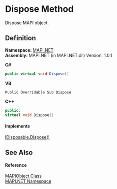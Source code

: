 # Dispose Method


Dispose MAPI object.



## Definition
**Namespace:** <a href="N_MAPI_NET.md">MAPI.NET</a>  
**Assembly:** MAPI.NET (in MAPI.NET.dll) Version: 1.0.1

**C#**
``` C#
public virtual void Dispose()
```
**VB**
``` VB
Public Overridable Sub Dispose
```
**C++**
``` C++
public:
virtual void Dispose()
```



#### Implements
<a href="https://learn.microsoft.com/dotnet/api/system.idisposable.dispose#system-idisposable-dispose" target="_blank" rel="noopener noreferrer">IDisposable.Dispose()</a>  


## See Also


#### Reference
<a href="T_MAPI_NET_MAPIObject.md">MAPIObject Class</a>  
<a href="N_MAPI_NET.md">MAPI.NET Namespace</a>  
